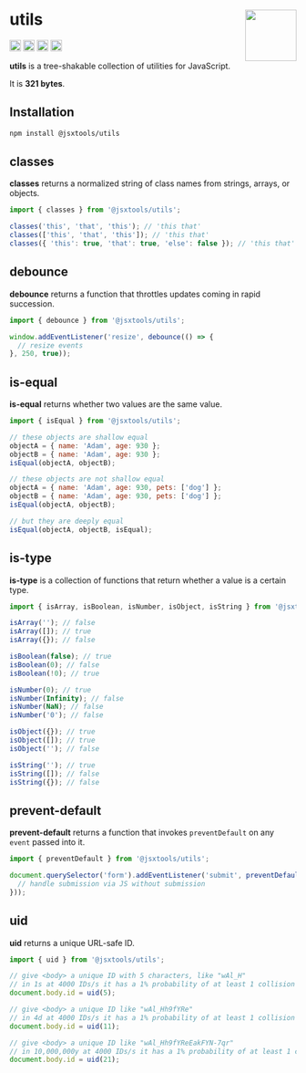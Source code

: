 # utils [<img src="https://avatars.githubusercontent.com/u/52989093" alt="" width="90" height="90" align="right">][monorepo]

[<img alt="npm version" src="https://img.shields.io/npm/v/@jsxtools/utils.svg" height="20">](https://www.npmjs.com/package/@jsxtools/utils)
[<img alt="build status" src="https://img.shields.io/travis/jsxtools/monorepo/master.svg" height="20">](https://travis-ci.org/jsxtools/monorepo/utils)
[<img alt="issue tracker" src="https://img.shields.io/github/issues/jsxtools/monorepo/utils.svg" height="20">](https://github.com/jsxtools/monorepo/issues?q=is:issue+is:open+label:utils)
[<img alt="pull requests" src="https://img.shields.io/github/issues-pr/jsxtools/monorepo/utils.svg" height="20">](https://github.com/jsxtools/monorepo/pulls?q=is:pr+is:open+label:utils)

**utils** is a tree-shakable collection of utilities for JavaScript.

It is <strong size>321 bytes</strong>.

## Installation

```sh
npm install @jsxtools/utils
```

## classes

**classes** returns a normalized string of class names from strings, arrays, or objects.

```js
import { classes } from '@jsxtools/utils';

classes('this', 'that', 'this'); // 'this that'
classes(['this', 'that', 'this']); // 'this that'
classes({ 'this': true, 'that': true, 'else': false }); // 'this that'
```

## debounce

**debounce** returns a function that throttles updates coming in rapid succession.

```js
import { debounce } from '@jsxtools/utils';

window.addEventListener('resize', debounce(() => {
  // resize events
}, 250, true));
```

## is-equal

**is-equal** returns whether two values are the same value.

```js
import { isEqual } from '@jsxtools/utils';

// these objects are shallow equal
objectA = { name: 'Adam', age: 930 };
objectB = { name: 'Adam', age: 930 };
isEqual(objectA, objectB);

// these objects are not shallow equal
objectA = { name: 'Adam', age: 930, pets: ['dog'] };
objectB = { name: 'Adam', age: 930, pets: ['dog'] };
isEqual(objectA, objectB);

// but they are deeply equal
isEqual(objectA, objectB, isEqual);
```

## is-type

**is-type** is a collection of functions that return whether a value is a certain type.

```js
import { isArray, isBoolean, isNumber, isObject, isString } from '@jsxtools/utils';

isArray(''); // false
isArray([]); // true
isArray({}); // false

isBoolean(false); // true
isBoolean(0); // false
isBoolean(!0); // true

isNumber(0); // true
isNumber(Infinity); // false
isNumber(NaN); // false
isNumber('0'); // false

isObject({}); // true
isObject([]); // true
isObject(''); // false

isString(''); // true
isString([]); // false
isString({}); // false
```

## prevent-default

**prevent-default** returns a function that invokes `preventDefault` on any `event` passed into it.

```js
import { preventDefault } from '@jsxtools/utils';

document.querySelector('form').addEventListener('submit', preventDefault(() => {
  // handle submission via JS without submission
}));
```

## uid

**uid** returns a unique URL-safe ID.

```js
import { uid } from '@jsxtools/utils';

// give <body> a unique ID with 5 characters, like "wAl_H"
// in 1s at 4000 IDs/s it has a 1% probability of at least 1 collision
document.body.id = uid(5);

// give <body> a unique ID like "wAl_Hh9fYRe"
// in 4d at 4000 IDs/s it has a 1% probability of at least 1 collision
document.body.id = uid(11);

// give <body> a unique ID like "wAl_Hh9fYReEakFYN-7qr"
// in 10,000,000y at 4000 IDs/s it has a 1% probability of at least 1 collision
document.body.id = uid(21);
```

[monorepo]: https://github.com/jsxtools/monorepo
